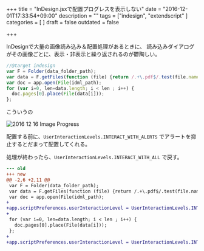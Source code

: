 +++
title = "InDesign.jsxで配置プログレスを表示しない"
date = "2016-12-01T17:33:54+09:00"
description = ""
tags = ["indesign", "extendscript"
]
categories = [
]
draft = false
outdated = false

+++

InDesignで大量の画像読み込み＆配置処理があるときに、
読み込みダイアログがその画像ごとに、表示・非表示と繰り返されるのが鬱陶しい。

```js
//@target indesign
var F = Folder(data_folder_path);
var data = F.getFiles(function (file) {return /.+\.pdf$/.test(file.name)});
var doc = app.open(File(idml_path);
for (var i=0, len=data.length; i < len ; i++) {
  doc.pages[0].place(File(data[i]));
};
```

こういうの

![2016 12 16 Image Progress](/images/2016-12-16-image-progress.png)


配置する前に、`UserInteractionLevels.INTERACT_WITH_ALERTS` でアラートを抑止するとだまって配置してくれる。

処理が終わったら、`UserInteractionLevels.INTERACT_WITH_ALL` で戻す。

```diff
--- old
+++ new
@@ -2,6 +2,11 @@
 var F = Folder(data_folder_path);
 var data = F.getFiles(function (file) {return /.+\.pdf$/.test(file.name)});
 var doc = app.open(File(idml_path);
+
+app.scriptPreferences.userInteractionLevel = UserInteractionLevels.INTERACT_WITH_ALERTS;
+
 for (var i=0, len=data.length; i < len ; i++) {
   doc.pages[0].place(File(data[i]));
 };
+
+app.scriptPreferences.userInteractionLevel = UserInteractionLevels.INTERACT_WITH_ALL;
```
